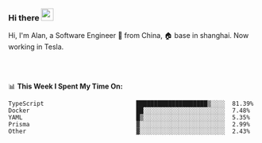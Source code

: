 ### Hi there <img src="https://media.giphy.com/media/hvRJCLFzcasrR4ia7z/giphy.gif" width="25px">

<!-- ![visitors](https://visitor-badge.glitch.me/badge?page_id=dislfyer.dislfyer) -->

Hi, I'm Alan, a Software Engineer 🚀 from China, 🏠 base in shanghai. Now working in Tesla.

<br/>
<br/>

📊 **This Week I Spent My Time On:**


<!--START_SECTION:waka-->

```text
TypeScript                          ████████████████████▒░░░░  81.39%
Docker                              ██░░░░░░░░░░░░░░░░░░░░░░░  7.48%
YAML                                █▒░░░░░░░░░░░░░░░░░░░░░░░  5.35%
Prisma                              ▓░░░░░░░░░░░░░░░░░░░░░░░░  2.99%
Other                               ▓░░░░░░░░░░░░░░░░░░░░░░░░  2.43%
```

<!--END_SECTION:waka-->

<!--
**About Me:**
 -->
